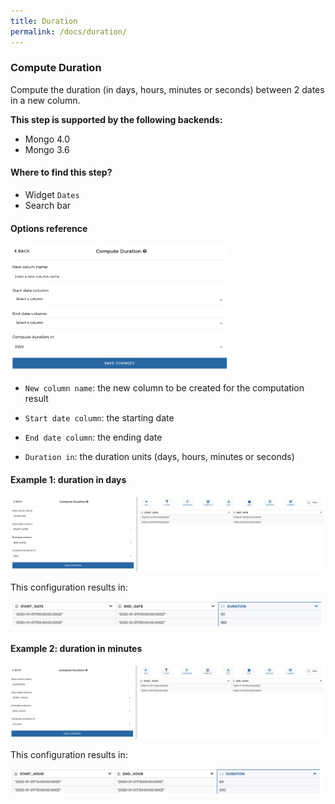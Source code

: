 ```yaml
---
title: Duration
permalink: /docs/duration/
---
```


### Compute Duration

Compute the duration (in days, hours, minutes or seconds) between 2 dates in a
new column.

**This step is supported by the following backends:**

- Mongo 4.0
- Mongo 3.6

#### Where to find this step?

- Widget `Dates`
- Search bar

#### Options reference

<img src="../../img/docs/user-interface/duration_step_form.png" width="350" />

- `New column name`: the new column to be created for the computation result

- `Start date column`: the starting date

- `End date column`: the ending date

- `Duration in`: the duration units (days, hours, minutes or seconds)

#### Example 1: duration in days

<img src="../../img/docs/user-interface/duration_example_conf_1.png" width="750" />

This configuration results in:

<img src="../../img/docs/user-interface/duration_example_result_1.png" width="500" />

#### Example 2: duration in minutes

<img src="../../img/docs/user-interface/duration_example_conf_2.png" width="750" />

This configuration results in:

<img src="../../img/docs/user-interface/duration_example_result_2.png" width="500" />
